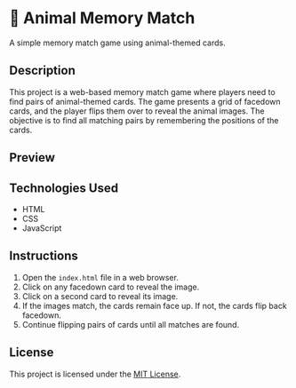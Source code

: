 
# 🧩 Animal Memory Match

A simple memory match game using animal-themed cards.

## Description

This project is a web-based memory match game where players need to find pairs of animal-themed cards. The game presents a grid of facedown cards, and the player flips them over to reveal the animal images. The objective is to find all matching pairs by remembering the positions of the cards.

## Preview



## Technologies Used

- HTML
- CSS
- JavaScript

## Instructions

1. Open the `index.html` file in a web browser.
2. Click on any facedown card to reveal the image.
3. Click on a second card to reveal its image.
4. If the images match, the cards remain face up. If not, the cards flip back facedown.
5. Continue flipping pairs of cards until all matches are found.

## License

This project is licensed under the [MIT License](LICENSE).

